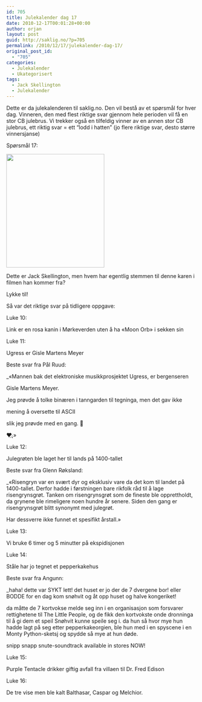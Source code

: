 ```yaml
---
id: 705
title: Julekalender dag 17
date: 2010-12-17T00:01:28+00:00
author: orjan
layout: post
guid: http://saklig.no/?p=705
permalink: /2010/12/17/julekalender-dag-17/
original_post_id:
  - "705"
categories:
  - Julekalender
  - Ukategorisert
tags:
  - Jack Skellington
  - Julekalender
---
```

Dette er da julekalenderen til saklig.no. Den vil bestå av et spørsmål for hver dag. Vinneren, den med flest riktige svar gjennom hele perioden vil få en stor CB julebrus. Vi trekker også en tilfeldig vinner av en annen stor CB julebrus, ett riktig svar = ett “lodd i hatten” (jo flere riktige svar, desto større vinnersjanse)

Spørsmål 17:
  
[<img src="http://46.101.118.241/wp-content/uploads/2010/12/jack_skellington.png?w=259&#038;h=300" alt="" title="jack_skellington" width="259" height="300" class="aligncenter size-medium wp-image-706" srcset="http://46.101.118.241/wp-content/uploads/2010/12/jack_skellington.png 538w, http://46.101.118.241/wp-content/uploads/2010/12/jack_skellington-259x300.png 259w" sizes="(max-width: 259px) 100vw, 259px" />](http://46.101.118.241/wp-content/uploads/2010/12/jack_skellington.png)

Dette er Jack Skellington, men hvem har egentlig stemmen til denne karen i filmen han kommer fra?

Lykke til!

Så var det riktige svar på tidligere oppgave:

Luke 10:
  
Link er en rosa kanin i Mørkeverden uten å ha &laquo;Moon Orb&raquo; i sekken sin

Luke 11:
  
Ugress er Gisle Martens Meyer
  
Beste svar fra Pål Ruud:
  
_&laquo;Mannen bak det elektroniske musikkprosjektet Ugress, er bergenseren
  
Gisle Martens Meyer.</p> 

Jeg prøvde å tolke binæren i tanngarden til tegninga, men det gav ikke
  
mening å oversette til ASCII
  
slik jeg prøvde med en gang. 🙁

❤҉,&raquo;</em>

Luke 12:
  
Julegrøten ble laget her til lands på 1400-tallet
  
Beste svar fra Glenn Røksland:
  
_&laquo;Risengryn var en svært dyr og eksklusiv vare da det kom til landet på 1400-tallet. Derfor hadde i førstningen bare rikfolk råd til å lage risengrynsgrøt. Tanken om risengrynsgrøt som de fineste ble opprettholdt, da grynene ble rimeligere noen hundre år senere. Siden den gang er risengrynsgrøt blitt synonymt med julegrøt. </p> 

Har dessverre ikke funnet et spesifikt årstall.&raquo;</em>

Luke 13:
  
Vi bruke 6 timer og 5 minutter på ekspidisjonen

Luke 14:
  
Ståle har jo tegnet et pepperkakehus

Beste svar fra Angunn:

_haha! dette var SYKT lett! det huset er jo der de 7 dvergene bor! eller BODDE for en dag kom snøhvit og åt opp huset og halve kongeriket!
  
da måtte de 7 kortvokse melde seg inn i en organisasjon som forsvarer rettighetene til The Little People, og de fikk den kortvokste onde dronninga til å gi dem et speil Snøhvit kunne speile seg i. da hun så hvor mye hun hadde lagt på seg etter pepperkakeorgien, ble hun med i en spyscene i en Monty Python-sketsj og spydde så mye at hun døde. </p> 

snipp snapp snute-soundtrack available in stores NOW!</em>

Luke 15:
  
Purple Tentacle drikker giftig avfall fra villaen til Dr. Fred Edison

Luke 16:
  
De tre vise men ble kalt Balthasar, Caspar og Melchior.